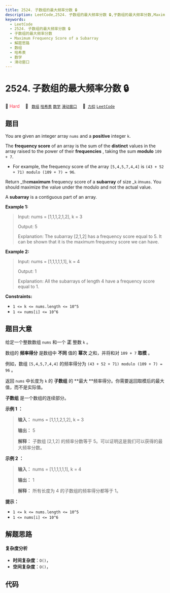 ```yaml
---
title: 2524. 子数组的最大频率分数 🔒
description: LeetCode,2524. 子数组的最大频率分数 🔒,子数组的最大频率分数,Maximum Frequency Score of a Subarray,解题思路,数组,哈希表,数学,滑动窗口
keywords:
  - LeetCode
  - 2524. 子数组的最大频率分数 🔒
  - 子数组的最大频率分数
  - Maximum Frequency Score of a Subarray
  - 解题思路
  - 数组
  - 哈希表
  - 数学
  - 滑动窗口
---
```


# 2524. 子数组的最大频率分数 🔒

🔴 <font color=#ff334b>Hard</font>&emsp; 🔖&ensp; [`数组`](/tag/array.md) [`哈希表`](/tag/hash-table.md) [`数学`](/tag/math.md) [`滑动窗口`](/tag/sliding-window.md)&emsp; 🔗&ensp;[`力扣`](https://leetcode.cn/problems/maximum-frequency-score-of-a-subarray) [`LeetCode`](https://leetcode.com/problems/maximum-frequency-score-of-a-subarray)

## 题目

You are given an integer array `nums` and a **positive** integer `k`.

The **frequency score** of an array is the sum of the **distinct** values in
the array raised to the power of their **frequencies** , taking the sum
**modulo** `109 + 7`.

  * For example, the frequency score of the array `[5,4,5,7,4,4]` is `(43 + 52 + 71) modulo (109 + 7) = 96`.

Return _the**maximum** frequency score of a **subarray** of size _`k`
_in_`nums`. You should maximize the value under the modulo and not the actual
value.

A **subarray** is a contiguous part of an array.



**Example 1:**

> Input: nums = [1,1,1,2,1,2], k = 3
> 
> Output: 5
> 
> Explanation: The subarray [2,1,2] has a frequency score equal to 5. It can be shown that it is the maximum frequency score we can have.

**Example 2:**

> Input: nums = [1,1,1,1,1,1], k = 4
> 
> Output: 1
> 
> Explanation: All the subarrays of length 4 have a frequency score equal to 1.

**Constraints:**

  * `1 <= k <= nums.length <= 10^5`
  * `1 <= nums[i] <= 10^6`


## 题目大意

给定一个整数数组 `nums` 和一个 **正** 整数 `k` 。

数组的 **频率得分** 是数组中 **不同** 值的 **幂次** 之和，并将和对 `109 + 7` **取模** 。

例如，数组 `[5,4,5,7,4,4]` 的频率得分为 `(43 + 52 + 71) modulo (109 + 7) = 96` 。

返回 `nums` 中长度为 `k` 的 **子数组** 的 **最大  **频率得分。你需要返回取模后的最大值，而不是实际值。

**子数组**  是一个数组的连续部分。



**示例 1 ：**

> 
> 
> 
> 
> 
> **输入：** nums = [1,1,1,2,1,2], k = 3
> 
> **输出：** 5
> 
> **解释：** 子数组 [2,1,2] 的频率分数等于 5。可以证明这是我们可以获得的最大频率分数。
> 
> 

**示例 2 ：**

> 
> 
> 
> 
> 
> **输入：** nums = [1,1,1,1,1,1], k = 4
> 
> **输出：** 1
> 
> **解释：** 所有长度为 4 的子数组的频率得分都等于 1。
> 
> 



**提示：**

  * `1 <= k <= nums.length <= 10^5`
  * `1 <= nums[i] <= 10^6`


## 解题思路

#### 复杂度分析

- **时间复杂度**：`O()`，
- **空间复杂度**：`O()`，

## 代码

```javascript

```